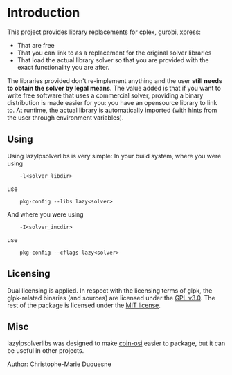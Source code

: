 # Introduction #

This project provides library replacements for cplex, gurobi, xpress:
  * That are free
  * That you can link to as a replacement for the original solver libraries
  * That load the actual library solver so that you are provided with the exact functionality you are after.

The libraries provided don't re-implement anything and the user **still needs to
obtain the solver by legal means**. The value added is that if you want to write free software that uses a commercial solver, providing a binary distribution is made easier for you: you have an opensource library to link to. At runtime, the actual library is automatically imported (with hints from the user through environment variables).

## Using ##

Using lazylpsolverlibs is very simple: In your build system, where you were using
```
    -l<solver_libdir>
```
use
```
    pkg-config --libs lazy<solver>
```

And where you were using
```
    -I<solver_incdir>
```
use
```
    pkg-config --cflags lazy<solver>
```

## Licensing ##

Dual licensing is applied. In respect with the licensing terms of glpk, the glpk-related binaries (and sources) are licensed under the [GPL v3.0](http://www.gnu.org/licenses/gpl-3.0.html). The rest of the package is licensed under the [MIT license](http://www.opensource.org/licenses/mit-license.php/).

## Misc ##

lazylpsolverlibs was designed to make [coin-osi](https://projects.coin-or.org/Osi) easier to package, but it can be useful in other projects.

Author: Christophe-Marie Duquesne
